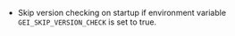 - Skip version checking on startup if environment variable `GEI_SKIP_VERSION_CHECK` is set to true.
